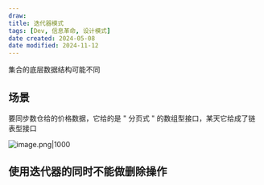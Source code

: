 ```yaml
---
draw:
title: 迭代器模式
tags: [Dev, 信息革命, 设计模式]
date created: 2024-05-08
date modified: 2024-11-12
---
```


集合的底层数据结构可能不同

<!-- more -->

## 场景

要同步数仓给的价格数据，它给的是 " 分页式 " 的数组型接口，某天它给成了链表型接口

![image.png|1000](https://imagehosting4picgo.oss-cn-beijing.aliyuncs.com/imagehosting/fix-dir%2Fpicgo%2Fpicgo-clipboard-images%2F2024%2F05%2F09%2F23-02-11-14daf8c31d6f5da87db155e3141a7686-20240509230210-060fac.png)

## 使用迭代器的同时不能做删除操作
